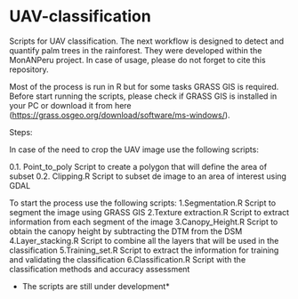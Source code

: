 UAV-classification
==================

Scripts for UAV classification. The next workflow is designed to detect and quantify palm trees in the rainforest. They were developed within the MonANPeru project. In case of usage, please do not forget to cite this repository. 

Most of the process is run in R but for some tasks GRASS GIS is required. Before start running the scripts, please check if GRASS GIS is installed in your PC or download it from here (https://grass.osgeo.org/download/software/ms-windows/).

Steps:

In case of the need to crop the UAV image use the following scripts:

0.1. Point_to_poly Script to create a polygon that will define the area of subset
0.2. Clipping.R Script to subset de image to an area of interest using GDAL

To start the process use the following scripts:
1.Segmentation.R Script to segment the image using GRASS GIS
2.Texture extraction.R Script to extract information from each segment of the image
3.Canopy_Height.R Script to obtain the canopy height by subtracting the DTM from the DSM
4.Layer_stacking.R Script to combine all the layers that will be used in the classification
5.Training_set.R Script to extract the information for training and validating the classification
6.Classification.R Script with the classification methods and accuracy assessment


* The scripts are still under development*
